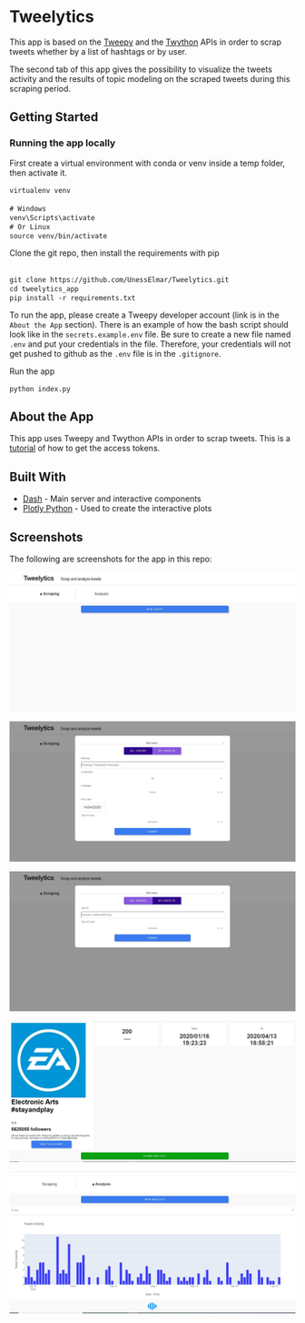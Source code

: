 # Tweelytics

This app is based on the [Tweepy](https://www.tweepy.org/) and the [Twython](https://twython.readthedocs.io/) APIs in order to scrap tweets whether by a list of hashtags or by user.

The second tab of this app gives the possibility to visualize the tweets activity and the results of topic modeling on the scraped tweets during this scraping period.

## Getting Started

### Running the app locally

First create a virtual environment with conda or venv inside a temp folder, then activate it.

```
virtualenv venv

# Windows
venv\Scripts\activate
# Or Linux
source venv/bin/activate

```

Clone the git repo, then install the requirements with pip

```

git clone https://github.com/UnessElmar/Tweelytics.git
cd tweelytics_app
pip install -r requirements.txt

```

To run the app, please create a Tweepy developer account (link is in the `About the App` section). There is an example of how the bash script should look like in the `secrets.example.env` file. Be sure to create a new file named `.env` and put your credentials in the file. Therefore, your credentials will not get pushed to github as the `.env` file is in the `.gitignore`.

Run the app

```
python index.py
```

## About the App

This app uses Tweepy and Twython APIs in order to scrap tweets. This is a [tutorial](http://www.compjour.org/tutorials/getting-started-with-tweepy/) of how to get the access tokens.

## Built With

- [Dash](https://dash.plot.ly/) - Main server and interactive components
- [Plotly Python](https://plot.ly/python/) - Used to create the interactive plots

## Screenshots

The following are screenshots for the app in this repo:

![Screenshot1](screenshots/capture1.JPG)

![Screenshot1](screenshots/capture2.JPG)

![Screenshot1](screenshots/capture3.JPG)

![Screenshot1](screenshots/capture4.JPG)

![Screenshot1](screenshots/capture5.JPG)
